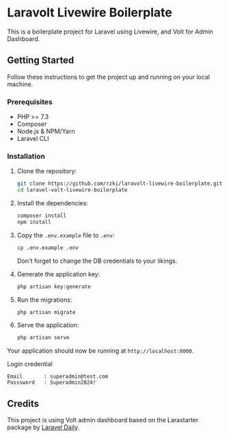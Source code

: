 # Laravolt Livewire Boilerplate

This is a boilerplate project for Laravel using Livewire, and Volt for Admin Dashboard.

## Getting Started

Follow these instructions to get the project up and running on your local machine.

### Prerequisites

- PHP >= 7.3
- Composer
- Node.js & NPM/Yarn
- Laravel CLI

### Installation

1. Clone the repository:
    ```bash
    git clone https://github.com/rzki/laravolt-livewire-boilerplate.git
    cd laravel-volt-livewire-boilerplate
    ```

2. Install the dependencies:
    ```bash
    composer install
    npm install
    ```

3. Copy the `.env.example` file to `.env`:
    ```bash
    cp .env.example .env
    ```
    Don't forget to change the DB credentials to your likings.

4. Generate the application key:
    ```bash
    php artisan key:generate
    ```

5. Run the migrations:
    ```bash
    php artisan migrate
    ```

6. Serve the application:
    ```bash
    php artisan serve
    ```

Your application should now be running at `http://localhost:8000`.

Login credential
```
Email       : superadmin@test.com
Passsword   : Superadmin2024!
```
## Credits

This project is using Volt admin dashboard based on the Larastarter package by [Laravel Daily](https://github.com/LaravelDaily/Larastarter).
